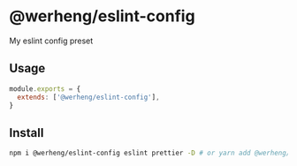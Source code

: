 # @werheng/eslint-config

My eslint config preset

## Usage

```js
module.exports = {
  extends: ['@werheng/eslint-config'],
}
```

## Install

```bash
npm i @werheng/eslint-config eslint prettier -D # or yarn add @werheng/eslint-config eslint prettier -D
```
